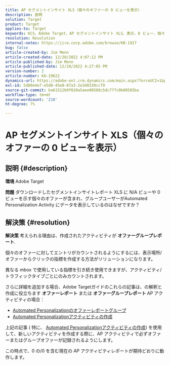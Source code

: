 ```yaml
---
title: AP セグメントインサイト XLS（個々のオファーの 0 ビューを表示）
description: 説明
solution: Target
product: Target
applies-to: Target
keywords: KCS、Adobe Target、AP セグメントインサイト XLS、表示、0 ビュー、個々のオファー
resolution: Resolution
internal-notes: https://jira.corp.adobe.com/browse/KB-1927
bug: false
article-created-by: Jim Menn
article-created-date: 12/20/2022 4:07:12 PM
article-published-by: Jim Menn
article-published-date: 12/20/2022 4:27:05 PM
version-number: 2
article-number: KA-19622
dynamics-url: https://adobe-ent.crm.dynamics.com/main.aspx?forceUCI=1&pagetype=entityrecord&etn=knowledgearticle&id=424d2d5c-8080-ed11-81ac-6045bd006704
exl-id: 5d80e4e7-e5d0-45e0-87a3-2e3d0330ccf9
source-git-commit: ba61512b9f020a5aee08588c5dc77fc0b08585ba
workflow-type: tm+mt
source-wordcount: '210'
ht-degree: 7%

---
```


# AP セグメントインサイト XLS（個々のオファーの 0 ビューを表示）

## 説明 {#description}


<b>環境</b>
Adobe Target

<b>問題</b>
ダウンロードしたセグメントインサイトレポート XLS に N/A ビューや 0 ビューを示す個々のオファーが含まれ、グループユーザーがAutomated Personalization Activity にデータを表示しているのはなぜですか？


## 解決策 {#resolution}


<b>解決策</b>
考えられる理由は、作成されたアクティビティが <b>オファーグループレポート</b>.

個々のオファーに対してエントリがカウントされるようにするには、表示場所/オファーからクリックの指標を作成する方法がソリューションになります。

異なる mbox で使用している指標を引き続き使用できますが、アクティビティ/トラフィックタイプごとにのみカウントされます。

さらに詳細を追加する場合、Adobe Targetガイドのこれらの記事は、の解釈と作成に役立ちます <b>オファーレポート</b> または <b>オファーグループレポート </b>AP アクティビティの場合：

- [Automated Personalizationのオファーレポートグループ](https://experienceleague.adobe.com/docs/target/using/reports/offer-reporting-groups-in-automated-personalization.html)
- [Automated Personalizationアクティビティの作成](https://experienceleague.adobe.com/docs/target/using/activities/automated-personalization/create-ap-activity.html?lang=ja)




上記の記事 ( 特に、 [Automated Personalizationアクティビティの作成](https://experienceleague.adobe.com/docs/target/using/activities/automated-personalization/create-ap-activity.html?lang=ja)) を使用して、新しいアクティビティを作成する際に、AP アクティビティで必ずオファーまたはグループオファーが記録されるようにします。

この時点で、0 の/0 を含む現在の AP アクティビティレポートが期待どおりに動作します。
